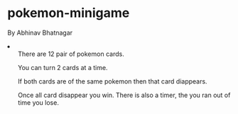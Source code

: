 # pokemon-minigame

By Abhinav Bhatnagar
<li>
  <ul>There are 12 pair of pokemon cards.</ul>
  <ul>You can turn 2 cards at a time.</ul>
  <ul>If both cards are of the same pokemon then that card diappears. </ul>
  <ul>Once all card disappear you win. There is also a timer, the you ran out of time you lose.</ul>
</li>
 
 

